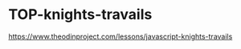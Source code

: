 # TOP-knights-travails

https://www.theodinproject.com/lessons/javascript-knights-travails

<!--
todo:
    -

 -->
